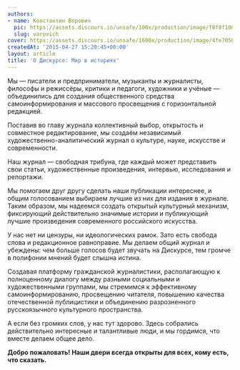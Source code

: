 ```yaml
---
authors:
- name: Константин Ворович
  pic: https://assets.discours.io/unsafe/100x/production/image/f8f8f100-90d8-11e8-a560-8fb4ec62d69b.jpeg
  slug: vorovich
cover: https://assets.discours.io/unsafe/1600x/production/image/4fe70500-90e9-11e8-b664-798ed379bf02.jpeg
createdAt: '2015-04-27 15:20:45+00:00'
layout: article
title: 'О Дискурсе: Мир в историях'
---
```


Мы — писатели и предприниматели, музыканты и журналисты, философы и режиссёры, критики и педагоги, художники и учёные — объединились для создания общественного средства самоинформирования и массового просвещения с горизонтальной редакцией.  


Поставив во главу журнала коллективный выбор, открытость и совместное редактирование, мы создаём независимый художественно-аналитический журнал о культуре, науке, искусстве и современности.

Наш журнал — свободная трибуна, где каждый может представить свои статьи, художественные произведения, интервью, исследования и репортажи.

Мы помогаем друг другу сделать наши публикации интереснее, и общим голосованием выбираем лучшие из них для издания в журнале. Таким образом, мы надеемся создать открытый культурный механизм, фиксирующий действительно значимые истории и публикующий лучшие произведения современного российского искусства.

У нас нет ни цензуры, ни идеологических рамок. Зато есть свобода слова и редакционное равноправие. Мы делаем общий журнал и убеждены: чем больше голосов будет звучать на Дискурсе, тем громче в полифонии мнений будет слышна истина.

Создавая платформу гражданской журналистики, располагающую к полноценному диалогу между разными социальными и художественными группами, мы стремимся к эффективному самоинформированию, просвещению читателя, повышению качества отечественной публицистики и объединению разрозненного русскоязычного культурного пространства.

А если без громких слов, у нас тут здорово. Здесь собрались действительно интересные и талантливые люди, и мы гордимся, что вместе делаем общее дело.

**Добро пожаловать! Наши двери всегда открыты для всех, кому есть, что сказать.**